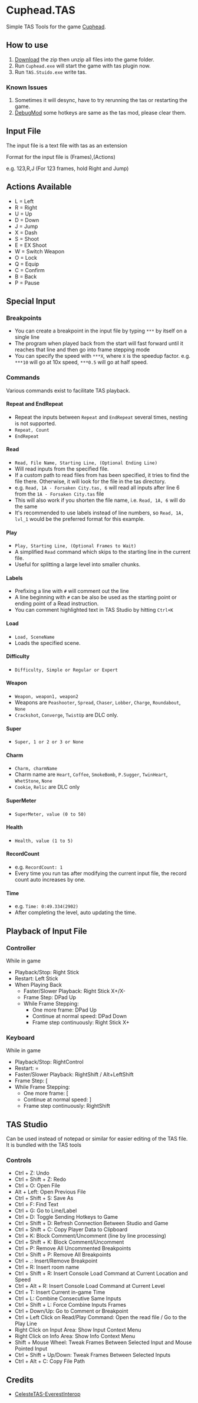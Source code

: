 # Cuphead.TAS
Simple TAS Tools for the game [Cuphead](https://cupheadgame.com/).

## How to use
1. [Download](https://github.com/DemoJameson/Cuphead.TAS/releases) the zip then unzip all files into the game folder.
2. Run `Cuphead.exe` will start the game with tas plugin now.
3. Run `TAS.Stuido.exe` write tas.

### Known Issues
1. Sometimes it will desync, have to try rerunning the tas or restarting the game.
2. [DebugMod](https://github.com/DemoJameson/Cuphead.DebugMod) some hotkeys are same as the tas mod, please clear them.

## Input File
The input file is a text file with tas as an extension

Format for the input file is (Frames),(Actions)

e.g. 123,R,J (For 123 frames, hold Right and Jump)

## Actions Available
- L = Left
- R = Right
- U = Up
- D = Down
- J = Jump
- X = Dash
- S = Shoot
- E = EX Shoot
- W = Switch Weapon
- O = Lock
- Q = Equip
- C = Confirm
- B = Back
- P = Pause

## Special Input

### Breakpoints
- You can create a breakpoint in the input file by typing `***` by itself on a single line
- The program when played back from the start will fast forward until it reaches that line and then go into frame stepping mode
- You can specify the speed with `***X`, where `X` is the speedup factor. e.g. `***10` will go at 10x speed, `***0.5` will go at half speed.

### Commands
Various commands exist to facilitate TAS playback.

#### Repeat and EndRepeat
- Repeat the inputs between `Repeat` and `EndRepeat` several times, nesting is not supported.
- `Repeat, Count`
- `EndRepeat`

#### Read
- `Read, File Name, Starting Line, (Optional Ending Line)`
- Will read inputs from the specified file.
- If a custom path to read files from has been specified, it tries to find the file there. Otherwise, it will look for the file in the tas directory.
- e.g. `Read, 1A - Forsaken City.tas, 6` will read all inputs after line 6 from the `1A - Forsaken City.tas` file
- This will also work if you shorten the file name, i.e. `Read, 1A, 6` will do the same
- It's recommended to use labels instead of line numbers, so `Read, 1A, lvl_1` would be the preferred format for this example.

#### Play
- `Play, Starting Line, (Optional Frames to Wait)`
- A simplified `Read` command which skips to the starting line in the current file.
- Useful for splitting a large level into smaller chunks.

#### Labels
- Prefixing a line with `#` will comment out the line
- A line beginning with `#` can be also be used as the starting point or ending point of a Read instruction.
- You can comment highlighted text in TAS Studio by hitting `Ctrl+K`

#### Load
- `Load, SceneName`
- Loads the specified scene.

#### Difficulty
- `Difficulty, Simple or Regular or Expert`

#### Weapon
- `Weapon, weapon1, weapon2`
- Weapons are `Peashooter`, `Spread`, `Chaser`, `Lobber`, `Charge`, `Roundabout`, `None`
- `Crackshot`, `Converge`, `TwistUp` are DLC only.

#### Super
- `Super, 1 or 2 or 3 or None`

#### Charm
- `Charm, charmName`
- Charm name are `Heart`, `Coffee`, `SmokeBomb`, `P.Sugger`, `TwinHeart`, `WhetStone`, `None`
- `Cookie`, `Relic` are DLC only 

#### SuperMeter
- `SuperMeter, value (0 to 50)`

#### Health
- `Health, value (1 to 5)`

#### RecordCount
- e.g. `RecordCount: 1`
- Every time you run tas after modifying the current input file, the record count auto increases by one.

#### Time
- e.g. `Time: 0:49.334(2902)`
- After completing the level, auto updating the time.

## Playback of Input File
### Controller
While in game
- Playback/Stop: Right Stick
- Restart: Left Stick
- When Playing Back
    - Faster/Slower Playback: Right Stick X+/X-
    - Frame Step: DPad Up
    - While Frame Stepping:
        - One more frame: DPad Up
        - Continue at normal speed: DPad Down
        - Frame step continuously: Right Stick X+

### Keyboard
While in game
- Playback/Stop: RightControl
- Restart: =
- Faster/Slower Playback: RightShift / Alt+LeftShift
- Frame Step: [
- While Frame Stepping:
    - One more frame: [
    - Continue at normal speed: ]
    - Frame step continuously: RightShift

## TAS Studio
Can be used instead of notepad or similar for easier editing of the TAS file. It is bundled with the TAS tools

### Controls
- Ctrl + Z: Undo
- Ctrl + Shift + Z: Redo
- Ctrl + O: Open File
- Alt + Left: Open Previous File
- Ctrl + Shift + S: Save As
- Ctrl + F: Find Text
- Ctrl + G: Go to Line/Label
- Ctrl + D: Toggle Sending Hotkeys to Game
- Ctrl + Shift + D: Refresh Connection Between Studio and Game
- Ctrl + Shift + C: Copy Player Data to Clipboard
- Ctrl + K: Block Comment/Uncomment (line by line processing)
- Ctrl + Shift + K: Block Comment/Uncomment
- Ctrl + P: Remove All Uncommented Breakpoints
- Ctrl + Shift + P: Remove All Breakpoints
- Ctrl + .: Insert/Remove Breakpoint
- Ctrl + R: Insert room name
- Ctrl + Shift + R: Insert Console Load Command at Current Location and Speed
- Ctrl + Alt + R: Insert Console Load Command at Current Level
- Ctrl + T: Insert Current in-game Time
- Ctrl + L: Combine Consecutive Same Inputs
- Ctrl + Shift + L: Force Combine Inputs Frames
- Ctrl + Down/Up: Go to Comment or Breakpoint
- Ctrl + Left Click on Read/Play Command: Open the read file / Go to the Play Line
- Right Click on Input Area: Show Input Context Menu
- Right Click on Info Area: Show Info Context Menu
- Shift + Mouse Wheel: Tweak Frames Between Selected Input and Mouse Pointed Input
- Ctrl + Shift + Up/Down: Tweak Frames Between Selected Inputs
- Ctrl + Alt + C: Copy File Path

## Credits
* [CelesteTAS-EverestInterop](https://github.com/EverestAPI/CelesteTAS-EverestInterop)
